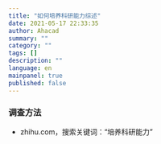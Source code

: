 ```yaml
---
title: "如何培养科研能力综述"
date: 2021-05-17 22:33:35
author: Ahacad
summary: ""
category: ""
tags: []
description: ""
language: en
mainpanel: true
published: false
---
```


### 调查方法

- zhihu.com，搜索关键词：“培养科研能力”
